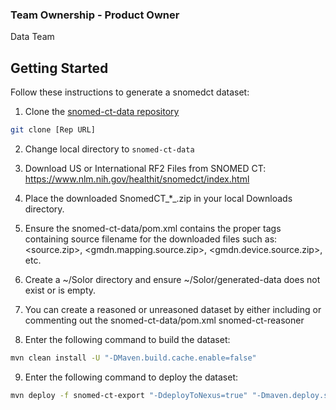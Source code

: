 ### Team Ownership - Product Owner
Data Team

## Getting Started

Follow these instructions to generate a snomedct dataset:

1. Clone the [snomed-ct-data repository](https://github.com/ikmdev/snomed-ct-data)

```bash
git clone [Rep URL]
```

2. Change local directory to `snomed-ct-data`

3. Download US or International RF2 Files from SNOMED CT: https://www.nlm.nih.gov/healthit/snomedct/index.html

4. Place the downloaded SnomedCT_*_.zip in your local Downloads directory.

5. Ensure the snomed-ct-data/pom.xml contains the proper tags containing source filename for the downloaded files such as: 
   <source.zip>, <gmdn.mapping.source.zip>, <gmdn.device.source.zip>, etc.
   
6. Create a ~/Solor directory and ensure ~/Solor/generated-data does not exist or is empty.

7. You can create a reasoned or unreasoned dataset by either including or commenting out the snomed-ct-data/pom.xml <module>snomed-ct-reasoner</module>

8. Enter the following command to build the dataset:

```bash
mvn clean install -U "-DMaven.build.cache.enable=false"
```

9. Enter the following command to deploy the dataset:

```bash
mvn deploy -f snomed-ct-export "-DdeployToNexus=true" "-Dmaven.deploy.skip=true" "-Dmaven.build.cache.enabled=false"
```

